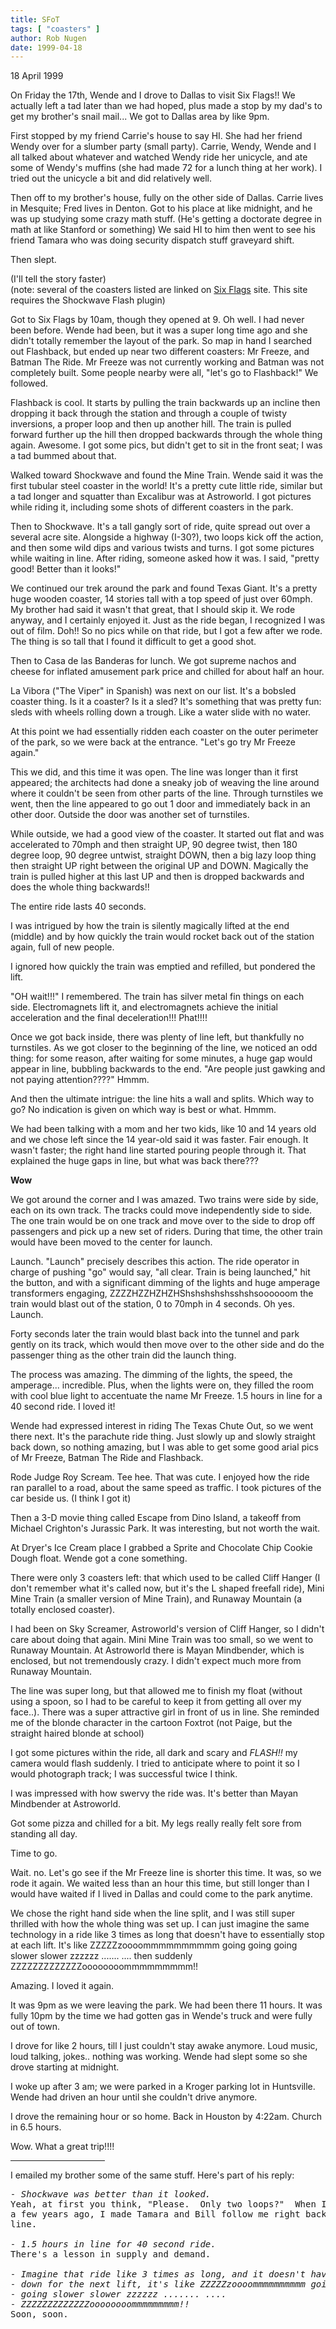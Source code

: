 ```yaml
---
title: SFoT
tags: [ "coasters" ]
author: Rob Nugen
date: 1999-04-18
---
```


<p class=date>18 April 1999</p>

<p>On Friday the 17th, Wende and I drove to Dallas to visit Six Flags!!  We actually left a tad later than we had hoped, plus made a stop by my dad's to get my brother's snail mail... We got to Dallas area by like 9pm.

<p>First stopped by my friend Carrie's house to say HI.  She had her friend Wendy over for a slumber party (small party). Carrie, Wendy, Wende and I all talked about whatever and watched Wendy ride her unicycle, and ate some of Wendy's muffins (she had made 72 for a lunch thing at her work).  I tried out the unicycle a bit and did relatively well.

<p>Then off to my brother's house, fully on the other side of Dallas.  Carrie lives in Mesquite; Fred lives in Denton.  Got to his place at like midnight, and he was up studying some crazy math stuff.  (He's getting a doctorate degree in math at like Stanford or something) We said HI to him then went to see his friend Tamara who was doing security dispatch stuff graveyard shift.

<p>Then slept.

<p>(I'll tell the story faster)
<br>(note: several of the coasters listed are linked on <a href="https://www.sixflags.com/texas/rides/">Six Flags</a> site.  This site requires the Shockwave Flash plugin)

<p>Got to Six Flags by 10am, though they opened at 9.  Oh well.  I had never been before.  Wende had been, but it was a super long time ago and she didn't totally remember the layout of the park. So map in hand I searched out Flashback, but ended up near two different coasters: Mr Freeze, and Batman The Ride.  Mr Freeze was not currently working and Batman was not completely built. Some people nearby were all, "let's go to Flashback!"  We followed.

<p>Flashback is cool.  It starts by pulling the train backwards up an incline then dropping it back through the station and through a couple of twisty inversions, a proper loop and then up another hill.  The train is pulled forward further up the hill then dropped backwards through the whole thing again.  Awesome.  I got some pics, but didn't get to sit in the front seat; I was a tad bummed about that.

<p>Walked toward Shockwave and found the Mine Train. Wende said it was the first tubular steel coaster in the world!  It's a pretty cute little ride, similar but a tad longer and squatter than Excalibur was at Astroworld.  I got pictures while riding it, including some shots of different coasters in the park.

<p>Then to Shockwave.  It's a tall gangly sort of ride, quite spread out over a several acre site.  Alongside a highway (I-30?), two loops kick off the action, and then some wild dips and various twists and turns.  I got some pictures while waiting in line.  After riding, someone asked how it was. I said, "pretty good!  Better than it looks!"

<p>We continued our trek around the park and found Texas Giant. It's a pretty huge wooden coaster, 14 stories tall with a top speed of just over 60mph.  My brother had said it wasn't that great, that I should skip it. We rode anyway, and I certainly enjoyed it.  Just as the ride began, I recognized I was out of film.  Doh!!  So no pics while on that ride, but I got a few after we rode.  The thing is so tall that I found it difficult to get a good shot.

<p>Then to Casa de las Banderas for lunch.  We got supreme nachos and cheese for inflated amusement park price and chilled for about half an hour.

<p>La Vibora ("The Viper" in Spanish) was next on our list. It's a bobsled coaster thing.  Is it a coaster?  Is it a sled? It's something that was pretty fun: sleds with wheels rolling down a trough. Like a water slide with no water.

<p>At this point we had essentially ridden each coaster on the outer perimeter of the park, so we were back at the entrance. "Let's go try Mr Freeze again."

<p>This we did, and this time it was open. The line was longer than it first appeared; the architects had done a sneaky job of weaving the line around where it couldn't be seen from other parts of the line.  Through turnstiles we went, then the line appeared to go out 1 door and immediately back in an other door. Outside the door was another set of turnstiles.

<p>While outside, we had a good view of the coaster. It started out flat and was accelerated to 70mph and then straight UP, 90 degree twist, then 180 degree loop, 90 degree untwist, straight DOWN, then a big lazy loop thing then straight UP right between the original UP and DOWN.  Magically the train is pulled higher at this last UP and then is dropped backwards and does the whole thing backwards!!

<p>The entire ride lasts 40 seconds.

<p>I was intrigued by how the train is silently magically lifted at the end (middle) and by how quickly the train would rocket back out of the station again, full of new people.

<p>I ignored how quickly the train was emptied and refilled, but pondered the lift.

<p>"OH wait!!!"  I remembered.  The train has silver metal fin things on each side. Electromagnets lift it, and electromagnets achieve the initial acceleration and the final deceleration!!!  Phat!!!!

<p>Once we got back inside, there was plenty of line left, but thankfully no turnstiles.  As we got closer to the beginning of the line, we noticed an odd thing: for some reason, after waiting for some minutes, a huge gap would appear in line, bubbling backwards to the end.  "Are people just gawking and not paying attention????"  Hmmm.

<p>And then the ultimate intrigue: the line hits a wall and splits.  Which way to go?  No indication is given on which way is best or what. Hmmm.

<p>We had been talking with a mom and her two kids, like 10 and 14 years old and we chose left since the 14 year-old said it was faster.  Fair enough.  It wasn't faster; the right hand line started pouring people through it.  That explained the huge gaps in line, but what was back there???

<p><b>Wow</b>

<p>We got around the corner and I was amazed.  Two trains were side by side, each on its own track.  The tracks could move independently side to side.  The one train would be on one track and move over to the side to drop off passengers and pick up a new set of riders.  During that time, the other train would have been moved to the center for launch.

<p>Launch. "Launch" precisely describes this action.  The ride operator in charge of pushing "go" would say, "all clear. Train is being launched," hit the button, and with a significant dimming of the lights and huge amperage transformers engaging, ZZZZHZZHZHZHShshshshshsshshsoooooom the train would blast out of the station, 0 to 70mph in 4 seconds.  Oh yes.  Launch.

<p>Forty seconds later the train would blast back into the tunnel and park gently on its track, which would then move over to the other side and do the passenger thing as the other train did the launch thing.

<p>The process was amazing. The dimming of the lights, the speed, the amperage... incredible. Plus, when the lights were on, they filled the room with cool blue light to accentuate the name Mr Freeze. 1.5 hours in line for a 40 second ride. I loved it!

<p>Wende had expressed interest in riding The Texas Chute Out, so we went there next.  It's the parachute ride thing.  Just slowly up and slowly straight back down, so nothing amazing, but I was able to get some good arial pics of Mr Freeze, Batman The Ride and Flashback.

<p>Rode Judge Roy Scream.  Tee hee.  That was cute.  I enjoyed how the ride ran parallel to a road, about the same speed as traffic. I took pictures of the car beside us. (I think I got it)

<p>Then a 3-D movie thing called Escape from Dino Island, a takeoff from Michael Crighton's Jurassic Park.  It was interesting, but not worth the wait. 

<p>At Dryer's Ice Cream place I grabbed a Sprite and Chocolate Chip Cookie Dough float.  Wende got a cone something.

<p>There were only 3 coasters left: that which used to be called Cliff Hanger (I don't remember what it's called now, but it's the L shaped freefall ride), Mini Mine Train (a smaller version of Mine Train), and Runaway Mountain (a totally enclosed coaster).

<p>I had been on Sky Screamer, Astroworld's version of Cliff Hanger, so I didn't care about doing that again. Mini Mine Train was too small, so we went to Runaway Mountain. At Astroworld there is Mayan Mindbender, which is enclosed, but not tremendously crazy. I didn't expect much more from Runaway Mountain.

<p>The line was super long, but that allowed me to finish my float (without using a spoon, so I had to be careful to keep it from getting all over my face..).  There was a super attractive girl in front of us in line.  She reminded me of the blonde character in the cartoon Foxtrot (not Paige, but the straight haired blonde at school)

<p>I got some pictures within the ride, all dark and scary and <em>FLASH!!</em> my camera would flash suddenly.  I tried to anticipate where to point it so I would photograph track; I was successful twice I think.

<p>I was impressed with how swervy the ride was. It's better than Mayan Mindbender at Astroworld.

<p>Got some pizza and chilled for a bit.  My legs really really felt sore from standing all day.

<p>Time to go.

<p>Wait.  no.  Let's go see if the Mr Freeze line is shorter this time.  It was, so we rode it again.  We waited less than an hour this time, but still longer than I would have waited if I lived in Dallas and could come to the park anytime.

<p>We chose the right hand side when the line split, and I was still super thrilled with how the whole thing was set up. I can just imagine the same technology in a ride like 3 times as long that doesn't have to essentially stop at each lift. 
It's like ZZZZZzoooommmmmmmmmm going going going slower slower zzzzzz ....... .... then suddenly ZZZZZZZZZZZZZoooooooommmmmmmmm!!

<p>Amazing.  I loved it again.

<p>It was 9pm as we were leaving the park.  We had been there 11 hours.  It was fully 10pm by the time we had gotten gas in Wende's truck and were fully out of town.

<p>I drove for like 2 hours, till I just couldn't stay awake anymore.  Loud music, loud talking, jokes.. nothing was working. Wende had slept some so she drove starting at midnight.

<p>I woke up after 3 am; we were parked in a Kroger parking lot in Huntsville.  Wende had driven an hour until she couldn't drive anymore.

<p>I drove the remaining hour or so home.  Back in Houston by 4:22am.  Church in 6.5 hours.

<p>Wow. What a great trip!!!!

<p><hr width="30%" align="center">

<p>I emailed my brother some of the same stuff.  Here's part of his reply:

<pre>
<em>- Shockwave was better than it looked.</em>
Yeah, at first you think, "Please.  Only two loops?"  When I rode it
a few years ago, I made Tamara and Bill follow me right back into
line.  

<em>- 1.5 hours in line for 40 second ride.</em>
There's a lesson in supply and demand.

<em>- Imagine that ride like 3 times as long, and it doesn't have to slow
- down for the next lift, it's like ZZZZZzoooommmmmmmmmm going going
- going slower slower zzzzzz ....... ....
- ZZZZZZZZZZZZZoooooooommmmmmmmm!!</em>
Soon, soon.

</pre>
